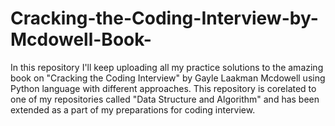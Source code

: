 # Cracking-the-Coding-Interview-by-Mcdowell-Book-

In this repository I'll keep uploading all my practice solutions to the amazing book on "Cracking the Coding Interview" by Gayle Laakman Mcdowell using Python language with different approaches. This repository is corelated to one of my repositories called "Data Structure and Algorithm" and has been extended as a part of my preparations for coding interview.
